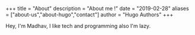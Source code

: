 +++
title = "About"
description = "About me !"
date = "2019-02-28"
aliases = ["about-us","about-hugo","contact"]
author = "Hugo Authors"
+++

Hey, I'm Madhav, I like tech and programming also I'm lazy.
